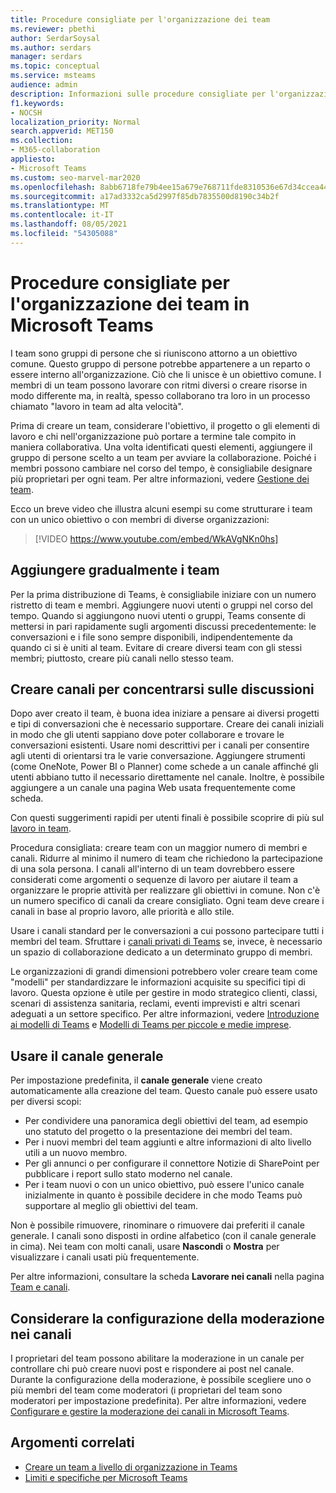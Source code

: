 ```yaml
---
title: Procedure consigliate per l'organizzazione dei team
ms.reviewer: pbethi
author: SerdarSoysal
ms.author: serdars
manager: serdars
ms.topic: conceptual
ms.service: msteams
audience: admin
description: Informazioni sulle procedure consigliate per l'organizzazione dei team in Microsoft Teams per soddisfare le esigenze dell'organizzazione.
f1.keywords:
- NOCSH
localization_priority: Normal
search.appverid: MET150
ms.collection:
- M365-collaboration
appliesto:
- Microsoft Teams
ms.custom: seo-marvel-mar2020
ms.openlocfilehash: 8abb6718fe79b4ee15a679e768711fde8310536e67d34ccea440684717e03596
ms.sourcegitcommit: a17ad3332ca5d2997f85db7835500d8190c34b2f
ms.translationtype: MT
ms.contentlocale: it-IT
ms.lasthandoff: 08/05/2021
ms.locfileid: "54305088"
---
```

<a name="best-practices-for-organizing-teams-in-microsoft-teams"></a>Procedure consigliate per l'organizzazione dei team in Microsoft Teams
======================================================

I team sono gruppi di persone che si riuniscono attorno a un obiettivo comune. Questo gruppo di persone potrebbe appartenere a un reparto o essere interno all'organizzazione. Ciò che li unisce è un obiettivo comune. I membri di un team possono lavorare con ritmi diversi o creare risorse in modo differente ma, in realtà, spesso collaborano tra loro in un processo chiamato "lavoro in team ad alta velocità".  

Prima di creare un team, considerare l'obiettivo, il progetto o gli elementi di lavoro e chi nell'organizzazione può portare a termine tale compito in maniera collaborativa. Una volta identificati questi elementi, aggiungere il gruppo di persone scelto a un team per avviare la collaborazione. Poiché i membri possono cambiare nel corso del tempo, è consigliabile designare più proprietari per ogni team. Per altre informazioni, vedere [Gestione dei team](https://support.office.com/article/Teams-and-Channels-df38ae23-8f85-46d3-b071-cb11b9de5499).


Ecco un breve video che illustra alcuni esempi su come strutturare i team con un unico obiettivo o con membri di diverse organizzazioni:

> [!VIDEO https://www.youtube.com/embed/WkAVgNKn0hs]

## <a name="add-teams-gradually"></a>Aggiungere gradualmente i team

Per la prima distribuzione di Teams, è consigliabile iniziare con un numero ristretto di team e membri. Aggiungere nuovi utenti o gruppi nel corso del tempo. Quando si aggiungono nuovi utenti o gruppi, Teams consente di mettersi in pari rapidamente sugli argomenti discussi precedentemente: le conversazioni e i file sono sempre disponibili, indipendentemente da quando ci si è uniti al team. Evitare di creare diversi team con gli stessi membri; piuttosto, creare più canali nello stesso team.

## <a name="create-channels-to-focus-discussions"></a>Creare canali per concentrarsi sulle discussioni

Dopo aver creato il team, è buona idea iniziare a pensare ai diversi progetti e tipi di conversazioni che è necessario supportare. Creare dei canali iniziali in modo che gli utenti sappiano dove poter collaborare e trovare le conversazioni esistenti. Usare nomi descrittivi per i canali per consentire agli utenti di orientarsi tra le varie conversazione. Aggiungere strumenti (come OneNote, Power BI o Planner) come schede a un canale affinché gli utenti abbiano tutto il necessario direttamente nel canale. Inoltre, è possibile aggiungere a un canale una pagina Web usata frequentemente come scheda.

Con questi suggerimenti rapidi per utenti finali è possibile scoprire di più sul [lavoro in team](https://support.office.com/article/teams-and-channels-df38ae23-8f85-46d3-b071-cb11b9de5499#ID0EAABAAA=Work_in_teams).

Procedura consigliata: creare team con un maggior numero di membri e canali. Ridurre al minimo il numero di team che richiedono la partecipazione di una sola persona. I canali all'interno di un team dovrebbero essere considerati come argomenti o sequenze di lavoro per aiutare il team a organizzare le proprie attività per realizzare gli obiettivi in comune. Non c'è un numero specifico di canali da creare consigliato. Ogni team deve creare i canali in base al proprio lavoro, alle priorità e allo stile.

Usare i canali standard per le conversazioni a cui possono partecipare tutti i membri del team. Sfruttare i [canali privati di Teams](private-channels.md) se, invece, è necessario un spazio di collaborazione dedicato a un determinato gruppo di membri.

Le organizzazioni di grandi dimensioni potrebbero voler creare team come "modelli" per standardizzare le informazioni acquisite su specifici tipi di lavoro. Questa opzione è utile per gestire in modo strategico clienti, classi, scenari di assistenza sanitaria, reclami, eventi imprevisti e altri scenari adeguati a un settore specifico. Per altre informazioni, vedere [Introduzione ai modelli di Teams](get-started-with-teams-templates.md) e [Modelli di Teams per piccole e medie imprese](smb-templates.md).

## <a name="use-the-general-channel"></a>Usare il canale generale

Per impostazione predefinita, il **canale generale** viene creato automaticamente alla creazione del team. Questo canale può essere usato per diversi scopi:

- Per condividere una panoramica degli obiettivi del team, ad esempio uno statuto del progetto o la presentazione dei membri del team.
- Per i nuovi membri del team aggiunti e altre informazioni di alto livello utili a un nuovo membro.
- Per gli annunci o per configurare il connettore Notizie di SharePoint per pubblicare i report sullo stato moderno nel canale.  
- Per i team nuovi o con un unico obiettivo, può essere l'unico canale inizialmente in quanto è possibile decidere in che modo Teams può supportare al meglio gli obiettivi del team.

Non è possibile rimuovere, rinominare o rimuovere dai preferiti il canale generale. I canali sono disposti in ordine alfabetico (con il canale generale in cima). Nei team con molti canali, usare **Nascondi** o **Mostra** per visualizzare i canali usati più frequentemente.

Per altre informazioni, consultare la scheda **Lavorare nei canali** nella pagina [Team e canali](https://support.office.com/article/teams-and-channels-df38ae23-8f85-46d3-b071-cb11b9de5499#ID0EAABAAA=Work_in_channels).

## <a name="consider-setting-up-moderation-in-your-channels"></a>Considerare la configurazione della moderazione nei canali

I proprietari del team possono abilitare la moderazione in un canale per controllare chi può creare nuovi post e rispondere ai post nel canale. Durante la configurazione della moderazione, è possibile scegliere uno o più membri del team come moderatori (i proprietari del team sono moderatori per impostazione predefinita). Per altre informazioni, vedere [Configurare e gestire la moderazione dei canali in Microsoft Teams](manage-channel-moderation-in-teams.md).

## <a name="related-topics"></a>Argomenti correlati

- [Creare un team a livello di organizzazione in Teams](create-an-org-wide-team.md)
- [Limiti e specifiche per Microsoft Teams](limits-specifications-teams.md)
